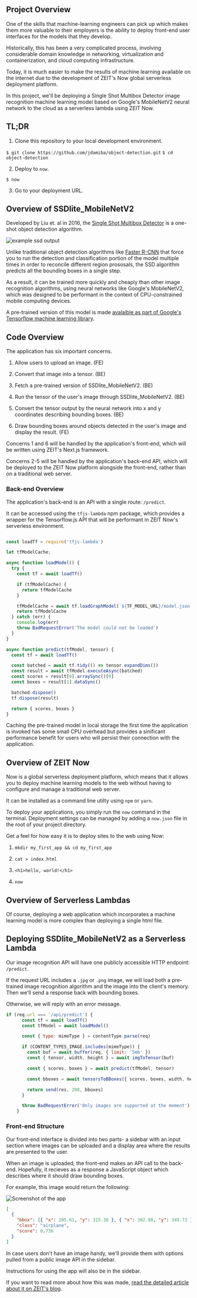 ## Project Overview

One of the skills that machine-learning engineers can pick up which makes them more valuable to their employers is the ability to deploy front-end user interfaces for the models that they develop.

Historically, this has been a very complicated process, involving considerable domain knowledge in networking, virtualization and containerization, and cloud computing infrastructure. 

Today, it is much easier to make the results of machine learning available on the internet due to the development of ZEIT's Now global serverless deployment platform. 

In this project, we'll be deploying a Single Shot Multibox Detector image recognition machine learning model based on Google's MobileNetV2 neural network to the cloud as a serverless lambda using ZEIT Now.  

## TL;DR

1. Clone this repository to your local development environment.

`$ git clone https://github.com/jdamiba/object-detection.git`
`$ cd object-detection`

2. Deploy to `now`. 

`$ now`

3. Go to your deployment URL.

## Overview of SSDlite_MobileNetV2 

Developed by Liu et. al in 2016, the [Single Shot Multibox Detector](https://arxiv.org/abs/1512.02325) is a one-shot object detection algorithm. 

![example ssd output](plane.png)

Unlike traditional object detection algorithms like [Faster R-CNN](https://arxiv.org/abs/1506.01497) that force you to run the detection and classification portion of the model multiple times in order to reconcile different region prososals, the SSD algorithm predicts all the bounding boxes in a single step. 

As a result, it can be trained more quickly and cheaply than other image recognition algorithms, using neural networks like Google's MobileNetV2, which was designed to be performant in the context of CPU-constrained mobile computing devices.

A pre-trained version of this model is made [avalaible as part of Google's Tensorflow machine learning library](https://github.com/tensorflow/models/blob/master/research/object_detection/g3doc/detection_model_zoo.md#coco-trained-models).

## Code Overview

The application has six important concerns.

1. Allow users to upload an image. (FE)

2. Convert that image into a tensor. (BE)

3. Fetch a pre-trained version of SSDlite_MobileNetV2. (BE)

4. Run the tensor of the user's image through SSDlite_MobileNetV2. (BE)

5. Convert the tensor output by the neural network into x and y coordinates describing bounding boxes. (BE)

6. Draw bounding boxes around objects detected in the user's image and display the result. (FE)

Concerns 1 and 6 will be handled by the application's front-end, which will be written using ZEIT's Next.js framework.

Concerns 2-5 will be handled by the application's back-end API, which will be deployed to the ZEIT Now platform alongside the front-end, rather than on a traditional web server.

### Back-end Overview

The application's back-end is an API with a single route: `/predict`.


It can be accessed using the `tfjs-lambda` npm package, which provides a wrapper for the Tensorflow.js API that will be performant in ZEIT Now's serverless environment.

```js

const loadTf = require('tfjs-lambda')

let tfModelCache;

async function loadModel() {
  try {
    const tf = await loadTf()

    if (tfModelCache) {
      return tfModelCache
    }

    tfModelCache = await tf.loadGraphModel(`${TF_MODEL_URL}/model.json`)
    return tfModelCache
  } catch (err) {
    console.log(err)
    throw BadRequestError('The model could not be loaded')
  }
}

async function predict(tfModel, tensor) {
  const tf = await loadTf()

  const batched = await tf.tidy(() => tensor.expandDims())
  const result = await tfModel.executeAsync(batched)
  const scores = result[0].arraySync()[0]
  const boxes = result[1].dataSync()

  batched.dispose()
  tf.dispose(result)

  return { scores, boxes }
}
```

Caching the pre-trained model in local storage the first time the application is invoked has some small CPU overhead but provides a sinificant performance benefit for users who will persist their connection with the application.


  

## Overview of ZEIT Now

Now is a global serverless deployment platform, which means that it allows you to deploy machine learning models to the web without having to configure and manage a traditional web server. 

It can be installed as a command line utilty using `npm` or `yarn`. 

To deploy your applications, you simply run the `now` command in the terminal. Deployment settings can be managed by adding a `now.json` file in the root of your project directory. 

Get a feel for how easy it is to deploy sites to the web using Now:

1. `mkdir my_first_app && cd my_first_app`

2. `cat > index.html`

3. `<h1>hello, world!</h1>`

4. `now`

## Overview of Serverless Lambdas

Of course, deploying a web application which incorporates a machine learning model is more complex than deploying a single html file.

## Deploying SSDlite_MobileNetV2 as a Serverless Lambda

Our image recognition API will have one publicly accessible HTTP endpoint: `/predict`. 

If the request URL includes a `.jpg` or `.png` image, we will load both a pre-trained image recognition algorithm and the image into the client's memory. Then we'll send a response back with bounding boxes.

Otherwise, we will reply with an error message.

```js
if (req.url === '/api/predict') {
      const tf = await loadTf()
      const tfModel = await loadModel()

      const { type: mimeType } = contentType.parse(req)

      if (CONTENT_TYPES_IMAGE.includes(mimeType)) {
        const buf = await buffer(req, { limit: '5mb' })
        const { tensor, width, height } = await imgToTensor(buf)

        const { scores, boxes } = await predict(tfModel, tensor)

        const bboxes = await tensorsToBBoxes({ scores, boxes, width, height })

        return send(res, 200, bboxes)
      }

      throw BadRequestError('Only images are supported at the moment')
    }
```

### Front-end Structure

Our front-end interface is divided into two parts- a sidebar with an input section where images can be uploaded and a display area where the results are presented to the user.

When an image is uploaded, the front-end makes an API call to the back-end. Hopefully, it recieves as a response a JavaScript object which describes where it should draw bounding boxes.

For example, this image would return the following:

![Screenshot of the app](plane.png)

```json
[
  {
    "bbox": [{ "x": 205.61, "y": 315.36 }, { "x": 302.98, "y": 345.72 }],
    "class": "airplane",
    "score": 0.736
  }
]
```

In case users don't have an image handy, we'll provide them with options pulled from a public image API in the sidebar.

Instructions for using the app will also be in the sidebar.

If you want to read more about how this was made, [read the detailed article about it on ZEIT's blog](https://zeit.co/blog/serverless-machine-learning).
